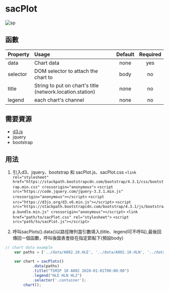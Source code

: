 # sacPlot

![sp](https://raw.githubusercontent.com/andy840609/sacPlot/main/example/ex.png)

## 函數

|Property        | Usage           | Default  | Required |
|:------------- |:-------------|:-----:|:-----:|
| data | Chart data | none | yes |
| selector | DOM selector to attach the chart to | body | no |
| title | String to put on chart's title (network.location.station)| none | no |
| legend | each chart's channel | none | no |

## 需要資源
* [d3.js](https://d3js.org/)
* jquery
* bootstrap

## 用法

1. 引入d3、jquery、bootstrap 和 sacPlot.js、sacPlot.css
`<link rel="stylesheet" href="https://stackpath.bootstrapcdn.com/bootstrap/4.3.1/css/bootstrap.min.css"
crossorigin="anonymous">`
`<script src="https://code.jquery.com/jquery-3.3.1.min.js" crossorigin="anonymous"></script>`
`<script src="https://d3js.org/d3.v6.min.js"></script>`
`<script src="https://stackpath.bootstrapcdn.com/bootstrap/4.3.1/js/bootstrap.bundle.min.js"
crossorigin="anonymous"></script>`
`<link href="path/to/sacPlot.css" rel="stylesheet">`
`<script src="path/to/sacPlot.js"></script>`

2. 呼叫sacPlots().data()以路徑陣列當引數填入(title、legend可不呼叫),最後回傳回一個函數，呼叫後圖表會掛在指定節點下(預設body)

```javascript
// chart data example
	var paths = ['../data/A002.10.HLE', '../data/A002.10.HLN', '../data/A002.10.HLZ'];

	var chart = sacPlots()
            .data(paths)
            .title("TSMIP 10 A002 2020-01-01T00:00:00")
            .legend("HLE HLN HLZ")
            .selector('.container');
        chart();
